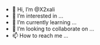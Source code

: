 - 👋 Hi, I’m @X2xali
- 👀 I’m interested in ...
- 🌱 I’m currently learning ...
- 💞️ I’m looking to collaborate on ...
- 📫 How to reach me ...

<!---
X2xali/X2xali is a ✨ special ✨ repository because its `README.md` (this file) appears on your GitHub profile.
You can click the Preview link to take a look at your changes.
--->
